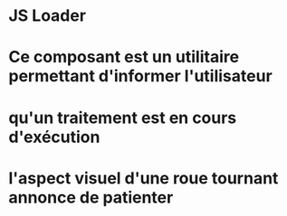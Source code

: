 # JS Loader
# Ce composant est un utilitaire permettant d'informer l'utilisateur
# qu'un traitement est en cours d'exécution
# l'aspect visuel d'une roue tournant annonce de patienter
